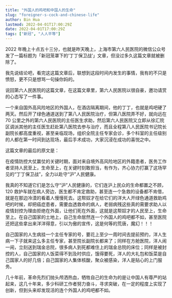 ```yaml
---
title: "外国人的鸡吧和中国人的生命"
slug: "foreigner-s-cock-and-chinese-life"
author: Bin Hua
lastmod: 2022-04-01T17:00:29Z
date: 2022-04-01T17:00:29Z
tags: ["新冠", "人人平等"]
---
```


2022 年晚上十点五十三分，也就是昨天晚上，上海市第六人民医院的微信公众号发了一篇标题为「新冠笼罩下的‘丁丁保卫战’」文章，但没过多久这篇文章就被删除了。

我先说结论吧，看完这这篇文章后，联想到这段时间内发生的事情，我有的不只是愤怒，更不只是想骂一句操你妈的。

说回第六人民医院的这篇文章，在这篇文章里，第六人民医院以很自豪，邀功请赏的心态写了一件事。

一个来自国外高风险地区的外国人，在酒店隔离期间，他的丁丁，也就是鸡吧硬了两天。然后开了绿色通道送到了第八人民医院治疗，但第八医院弄不好，就向远在 70 公里之外的第六人民医院的主任医生求助，然后第六人民医院又立即从徐汇院区调派其他的主任医生赶赴第八医院去参与治疗，而且全程第八人民医院书记院长副院长都高度重视，甚至亲临现场，组织全院主任专家会诊，多个科室的主任级别的人都在第一时间到达现场，最后手术成功，大家沉浸在成功的喜悦之中。

这篇文章的最后的原文是：

在疫情防控大仗赢仗的关键时期，面对来自境外高风险地区的外籍患者，医务工作者坚持人民至上，生命至上，在关键时刻敢担当，有作为，齐心协力打赢了这场罕见的“丁丁保卫战”，全力以赴守“沪”人民健康。

我真的不知道它们是怎么守“沪”人民健康的，它们连沪上民众的生命都置之不顾，120 救护车就在病人旁边，医生都不肯定救助，甚至连一个急救的设备都不肯借，就是在那边冷漠的看着人慢慢死去。这帮奴才在给它们的洋大人开绿色通道救助鸡吧的时候，却把癌症患者，需要血透救命的病人，老弱病残这些真的需要求助人以疫情封控为理由拒绝在外面，让他们死在外面，这就是这帮奴才的人民至上，生命至上。在自己国家的土地上，自己生命居然连一个外国人的鸡吧都不如，甚至医院还把这些拿出来洋洋得意，引以为傲的宣传，这是何等的荒唐，魔幻！！！

自己国家的人生病挂一个主任专家的号，要花上至少一周时间去提前预约，洋人生病一下子就来这么多主任专家，甚至院长副院长都来了；同样在方舱医院，洋人闹一闹，立刻送到瑞金总院，很多病人到死都难住上的瑞金总院的床位；同样是被封控的人，自己国家的人饭菜得不到及时供应，饿得要死，洋人的大礼包和饭菜是自己国家人的好几倍；自己国家的人集体核酸，聚众被感染，洋人是贴心的上门服务。

几十年前，革命先烈们抛头颅洒热血，牺牲自己的生命为的是让中国人有尊严的站起来，这几十年来，多少科研工作者努力奋斗，寻求突破，在一定的程度上实现了创新，但到头来却发现活的连个外国人的鸡吧都不如。

